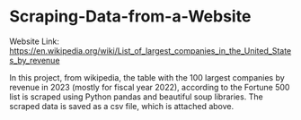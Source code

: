 # Scraping-Data-from-a-Website

Website Link: https://en.wikipedia.org/wiki/List_of_largest_companies_in_the_United_States_by_revenue

In this project, from wikipedia, the table with the 100 largest companies by revenue in 2023 (mostly for fiscal year 2022), according to the Fortune 500 list is scraped using Python pandas and beautiful soup libraries.
The scraped data is saved as a csv file, which is attached above.
